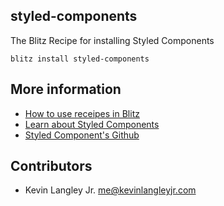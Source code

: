 ## styled-components

The Blitz Recipe for installing Styled Components
```
blitz install styled-components
```

## More information

- [How to use receipes in Blitz](https://blitzjs.com/docs/using-recipes)
- [Learn about Styled Components](https://styled-components.com/)
- [Styled Component's Github](https://github.com/styled-components/styled-components)

## Contributors

- Kevin Langley Jr. <me@kevinlangleyjr.com>

